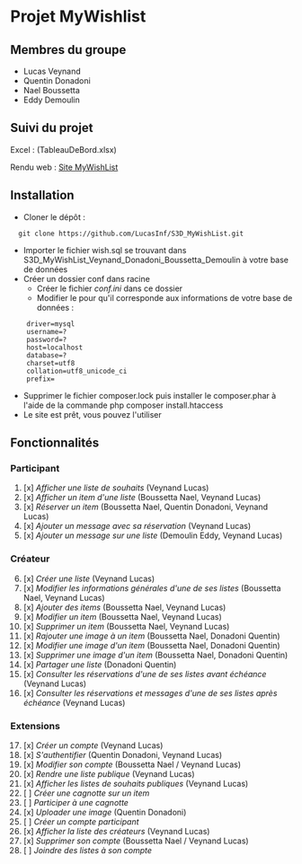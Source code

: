 # Projet MyWishlist


## Membres du groupe
* Lucas Veynand
* Quentin Donadoni
* Nael Boussetta
* Eddy Demoulin

## Suivi du projet

Excel : (TableauDeBord.xlsx)
 
Rendu web : [Site MyWishList](https://webetu.iutnc.univ-lorraine.fr/www/veynand2u/php/PHP/index.php/)

## Installation
* Cloner le dépôt :
```
  git clone https://github.com/LucasInf/S3D_MyWishList.git
```
* Importer le fichier wish.sql se trouvant dans S3D_MyWishList_Veynand_Donadoni_Boussetta_Demoulin à votre base de données
* Créer un dossier conf dans racine
    * Créer le fichier *conf.ini* dans ce dossier
    * Modifier le pour qu'il corresponde aux informations de votre base de données :
```
  	driver=mysql
	username=?
	password=?
	host=localhost
	database=?
	charset=utf8
	collation=utf8_unicode_ci
	prefix=
  ```

* Supprimer le fichier composer.lock  puis installer le composer.phar à l'aide de la commande php composer install.htaccess 
* Le site est prêt, vous pouvez l'utiliser

## Fonctionnalités

### Participant

1. [x] *Afficher une liste de souhaits* (Veynand Lucas)
2. [x] *Afficher un item d'une liste* (Boussetta Nael, Veynand Lucas)
3. [x] *Réserver un item* (Boussetta Nael, Quentin Donadoni, Veynand Lucas)
4. [x] *Ajouter un message avec sa réservation* (Veynand Lucas)
5. [x] *Ajouter un message sur une liste* (Demoulin Eddy, Veynand Lucas)

### Créateur

6. [x] *Créer une liste* (Veynand Lucas)
7. [x] *Modifier les informations générales d'une de ses listes* (Boussetta Nael, Veynand Lucas)
8. [x] *Ajouter des items* (Boussetta Nael, Veynand Lucas)
9. [x] *Modifier un item* (Boussetta Nael,  Veynand Lucas)
10. [x] *Supprimer un item* (Boussetta Nael,  Veynand Lucas)
11. [x] *Rajouter une image à un item* (Boussetta Nael, Donadoni Quentin)
12. [x] *Modifier une image d'un item* (Boussetta Nael, Donadoni Quentin)
13. [x] *Supprimer une image d'un item* (Boussetta Nael, Donadoni Quentin)
14. [x] *Partager une liste* (Donadoni Quentin)
15. [x] *Consulter les réservations d'une de ses listes avant échéance*  (Veynand Lucas)
16. [x] *Consulter les réservations et messages d'une de ses listes après échéance* (Veynand Lucas)

### Extensions

17. [x] *Créer un compte* (Veynand Lucas)
18. [x] *S'authentifier* (Quentin Donadoni, Veynand Lucas)
19. [x] *Modifier son compte* (Boussetta Nael / Veynand Lucas)
20. [x] *Rendre une liste publique* (Veynand Lucas)
21. [x] *Afficher les listes de souhaits publiques* (Veynand Lucas)
22. [ ] *Créer une cagnotte sur un item*
23. [ ] *Participer à une cagnotte*
24. [x] *Uploader une image* (Quentin Donadoni)
25. [ ] *Créer un compte participant*
26. [x] *Afficher la liste des créateurs* (Veynand Lucas)
27. [x] *Supprimer son compte* (Boussetta Nael / Veynand Lucas)
28. [ ] *Joindre des listes à son compte*



